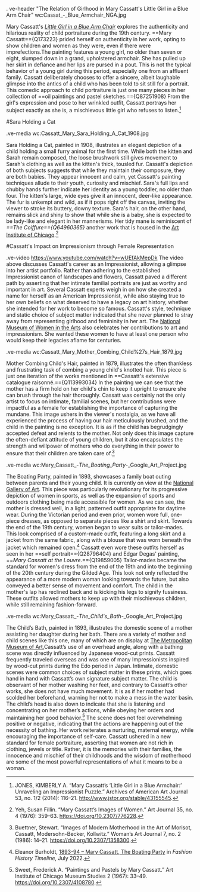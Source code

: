 . ve-header "The Relation of Girlhood in Mary Cassatt's Little Girl in a Blue Arm Chair" wc:Cassat_-_Blue_Armchair_NGA.jpg 

Mary Cassatt's *[Little Girl in a Blue Arm Chair](https://www.nga.gov/collection/art-object-page.61368.html)* explores the authenticity and hilarious reality of child portraiture during the 19th century.  ==Mary Cassatt=={Q173223} prided herself on authenticity in her work, opting to show children and women as they were, even if there were imprefections.The painting features a young girl, no older than seven or eight, slumped down in a grand, upholstered armchair. She has pulled up her skirt in defiance and her lips are pursed in a pout. This is not the typical behavior of a young girl during this period, especially one from an affluent family. Cassatt deliberately chooses to offer a sincere, albeit laughable glimpse into the antics of a child who has been told to sit still for a portrait. This comedic approach to child portraiture is just one many pieces in her collection of ==oil paintings and pastel sketches.=={Q87251908} From the girl's expression and pose to her wrinkled outfit, Cassatt portrays her subject exactly as she is, a mischievous little girl who refuses to listen.[^1]
 


#Sara Holding a Cat

.ve-media wc:Cassatt_Mary_Sara_Holding_A_Cat_1908.jpg

  
Sara Holding a Cat, painted in 1908, illustrates an elegant depiction of a child holding a small furry animal for the first time. While both the kitten and Sarah remain composed, the loose brushwork still gives movement to Sarah's clothing as well as the kitten's thick, tousled fur. Cassatt's depiction of both subjects suggests that while they maintain their composure, they are both babies. They appear innocent and calm, yet Cassatt's painting techniques allude to their youth, curiosity and mischief. Sara's full lips and chubby hands further indicate her identity as a young toddler, no older than four. The kitten's large, wide eyes give it an innocent, deer-like appearance. The fur is unkempt and wild, as if it pops right off the canvas, inviting the viewer to stroke its buttery, downy texture. Sara's hair, on the other hand, remains slick and shiny to show that while she is a baby, she is expected to be lady-like and elegant in her mannerisms. Her tidy mane is reminiscent of *==The Coiffure=={Q64960365}* another work that is housed in the [Art Institute of Chicago](https://www.artic.edu/artworks/13514/the-coiffure).[^2]



#Cassatt's Impact on Impressionism through Female Representation

.ve-video https://www.youtube.com/watch?v=wUEfAkMepDk
The video above discusses Cassatt's career as an Impressionist, allowing a glimpse into her artist portfolio. Rather than adhering to the established Impressionist canon of landscapes and flowers, Cassatt paved a different path by asserting that her intimate familial portraits are just as worthy and important in art. Several Cassatt experts weigh in on how she created a name for herself as an American Impressionist, while also staying true to her own beliefs on what deserved to have a legacy on art history, whether she intended for her work to become so famous. Cassatt's style, technique and static choice of subject matter indicated that she never planned to stray away from representing girlhood and femininity in her art. The [National Museum of Women in the Arts](https://nmwa.org/art/artists/mary-cassatt/) also celebrates her contributions to art and impressionism. She wanted these women to have at least one person who would keep their legacies aflame for centuries.

.ve-media wc:Cassatt_Mary_Mother_Combing_Child%27s_Hair_1879.jpg 

Mother Combing Child's Hair, painted in 1879, illustrates the often thankless and frustrating task of combing a young child's knotted hair. This piece is just one iteration of the works mentioned in  ==Cassatt's extensive catalogue raisonné.=={Q113993034} In the painting we can see that the mother has a firm hold on her child's chin to keep it upright to ensure she can brush through the hair thoroughly. Cassatt was certainly not the only artist to focus on intimate, familial scenes, but her contributions were impactful as a female for establishing the importance of capturing the mundane. This image ushers in the viewer's nostalgia, as we have all experienced the process of having our hair meticulously brushed, and the child in the painting is no exception. It is as if the child has begrudgingly accepted defeat and relents to the mother. Not only does this image capture the often-defiant attitude of young children, but it also encapsulates the strength and willpower of mothers who do everything in their power to ensure that their children are taken care of.[^3]


.ve-media wc:Mary_Cassatt_-_The_Boating_Party_-_Google_Art_Project.jpg

The Boating Party, painted in 1893, showcases a family boat outing between parents and their young child. It is currently on view at the [National Gallery of Art](https://www.nga.gov/collection/art-object-page.46569.html). This piece was particularly revolutionary for its progressive depiction of women in sports, as well as the expansion of sports and outdoors clothing being made accessible for women. As we can see, the mother is dressed well, in a light, patterned outfit appropriate for daytime wear. During the Victorian period and even prior, women wore full, one-piece dresses, as opposed to separate pieces like a shirt and skirt. Towards the end of the 19th century, women began to wear suits or tailor-mades. This look comprised of a custom-made outfit, featuring a long skirt and a jacket from the same fabric, along with a blouse that was worn beneath the jacket which remained open.[^4] Cassatt even wore these outfits herself as seen in her ==self portrait=={Q28796404} and Edgar Degas' painting, ==*Mary Cassatt at the Louvre*.=={Q19859005} Tailor-mades became the standard for women's dress from the end of the 19th and into the beginning of the 20th century during the Gilded Age. This look not only reflected the appearance of a more modern woman looking towards the future, but also conveyed a better sense of movement and comfort. The child in the mother's lap has reclined back and is kicking his legs to signify fussiness. These outfits allowed mothers to keep up with their mischievous children, while still remaining fashion-forward. 


.ve-media wc:Mary_Cassatt_-_The_Child's_Bath_-_Google_Art_Project.jpg

The Child’s Bath, painted in 1893, illustrates the domestic scene of a mother assisting her daughter during her bath. There are a variety of mother and child scenes like this one, many of which are on display at [The Metropolitan Museum of Art.](https://www.metmuseum.org/perspectives/mary-cassatt-modernist-mother-child)Cassatt’s use of an overhead angle, along with a bathing scene was directly influenced by Japanese wood-cut prints. Cassatt frequently traveled overseas and was one of many Impressionists inspired by wood-cut prints during the Edo period in Japan. Intimate, domestic scenes were common choices of subject matter in these prints, which goes hand in hand with Cassatt’s own signature subject matter. The child is observant of her mother washing her feet, and contrary to Cassatt’s other works, she does not have much movement. It is as if her mother had scolded her beforehand, warning her not to make a mess in the water basin. The child’s head is also down to indicate that she is listening and concentrating on her mother’s actions, while obeying her orders and maintaining her good behavior.[^5] The scene does not feel overwhelming positive or negative, indicating that the actions are happening out of the necessity of bathing. Her work reiterates a nurturing, maternal energy, while encouraging the importance of self-care. Cassatt ushered in a new standard for female portraiture, asserting that women are not rich in clothing, jewels or title. Rather, it is the memories with their families, the innocence and mischief of their childhoods and the wisdom of motherhood are some of the most powerful representations of what it means to be a woman. 

[^1]: JONES, KIMBERLY A. “Mary Cassatt’s ‘Little Girl in a Blue Armchair:’ Unraveling an Impressionist Puzzle.” Archives of American Art Journal 53, no. 1/2 (2014): 116–21. http://www.jstor.org/stable/43155545.

[^2]: Yeh, Susan Fillin. “Mary Cassatt’s Images of Women.” Art Journal 35, no. 4 (1976): 359–63. https://doi.org/10.2307/776228.

[^3]: Buettner, Stewart. “Images of Modern Motherhood in the Art of Morisot, Cassatt, Modersohn-Becker, Kollwitz.” Woman’s Art Journal 7, no. 2 (1986): 14–21. https://doi.org/10.2307/1358300.

[^4]: Eleanor Burholdt, [1893-94 – Mary Cassatt, The Boating Party](https://fashionhistory.fitnyc.edu/1893-94-cassatt-boating-party/) in *Fashion History Timeline*, July 2022.

[^5]: Sweet, Frederick A. “Paintings and Pastels by Mary Cassatt.” Art Institute of Chicago Museum Studies 2 (1967): 33–49. https://doi.org/10.2307/4108780.
